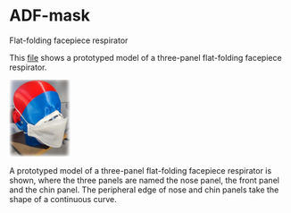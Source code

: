 # ADF-mask
Flat-folding facepiece respirator

This [file](Antwerp%20Design%20Factory%20-%20three-panel%20respirator.pdf) shows a prototyped model of a three-panel flat-folding facepiece respirator.

 ![cover](mask.png)
 
A prototyped model of a three-panel flat-folding facepiece respirator is shown, where the three panels are named the nose panel, the front panel and the chin panel. The peripheral edge of nose and chin panels take the shape of a continuous curve.
